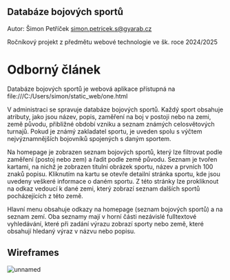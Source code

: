 ## Databáze bojových sportů

Autor: Šimon Petříček simon.petricek.s@gyarab.cz

Ročníkový projekt z předmětu webové technologie ve šk. roce 2024/2025

# Odborný článek

Databáze bojových sportů je webová aplikace přístupná na file:///C:/Users/simon/static_web/one.html

V administraci se spravuje databáze bojových sportů. Každý sport obsahuje atributy, jako jsou název, popis, zaměření na boj v postoji nebo na zemi, země původu, přibližné období vzniku a seznam známých celosvětových turnajů. Pokud je známý zakladatel sportu, je uveden spolu s výčtem nejvýznamnějších bojovníků spojených s daným sportem.

Na homepage je zobrazen seznam bojových sportů, který lze filtrovat podle zaměření (postoj nebo zem) a řadit podle země původu. Seznam je tvořen kartami, na nichž je zobrazen titulní obrázek sportu, název a prvních 100 znaků popisu. Kliknutím na kartu se otevře detailní stránka sportu, kde jsou uvedeny veškeré informace o daném sportu. Z této stránky lze prokliknout na odkaz vedoucí k dané zemi, který zobrazí seznam dalších sportů pocházejících z této země.

Hlavní menu obsahuje odkazy na homepage (seznam bojových sportů) a na seznam zemí. Oba seznamy mají v horní části nezávislé fulltextové vyhledávání, které při zadání výrazu zobrazí sporty nebo země, které obsahují hledaný výraz v názvu nebo popisu.

## Wireframes
![unnamed](https://github.com/user-attachments/assets/1cdce072-974c-4829-89d5-b983472df1ba)
